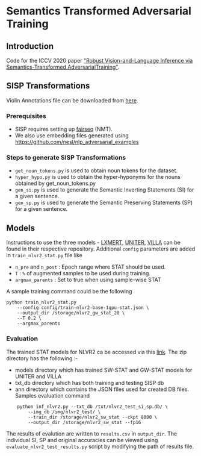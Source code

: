 # Semantics Transformed Adversarial Training
## Introduction
Code for the ICCV 2020 paper ["Robust Vision-and-Language Inference via Semantics-Transformed AdversarialTraining"](). 

## SISP Transformations
Violin Annotations file can be downloaded from [here](https://drive.google.com/file/d/15XS7F_En90CHnSLrRmQ0M1bqEObuqt1-/view).

### Prerequisites
- SISP requires setting up [fairseq](https://github.com/pytorch/fairseq) (NMT).
- We also use embedding files generated using https://github.com/nesl/nlp_adversarial_examples

### Steps to generate SISP Transformations
- `get_noun_tokens.py` is used to obtain noun tokens for the dataset.
- `hyper_hypo.py` is used to obtain the hyper-hyponyms for the nouns obtained by get_noun_tokens.py
- `gen_si.py` is used to generate the Semantic Inverting Statements (SI) for a given sentence.
- `gen_sp.py` is used to generate the Semantic Preserving Statements (SP) for a given sentence.

## Models
Instructions to use the three models - [LXMERT](https://github.com/airsplay/lxmert), [UNITER](https://github.com/ChenRocks/UNITER), [VILLA](https://github.com/zhegan27/VILLA) can be found in their respective repository.
Additional `config` parameters are added in `train_nlvr2_stat.py` file like
- `n_pre` and `n_post` : Epoch range where STAT should be used.
- `T` : `%` of augmented samples to be used during training.
- `argmax_parents` : Set to true when using sample-wise STAT

A sample training command could be the following
```
python train_nlvr2_stat.py 
    --config config/train-nlvr2-base-1gpu-stat.json \
    --output_dir /storage/nlvr2_gw_stat_20 \
    --T 0.2 \
    --argmax_parents
```
### Evaluation
The trained STAT models for NLVR2 ca be accessed via this [link](https://drive.google.com/file/d/1r3HbVhtGzzYwYUMziU3k3F3PpCnXdEIV/view?usp=sharing). The zip directory has the following :-
- models directory which has trained SW-STAT and GW-STAT models for UNITER and VILLA
- txt_db directory which has both training and testing SISP db
- ann directory which contains the JSON files used for created DB files.
Samples evaluation command
```
    python inf_nlvr2.py --txt_db /txt/nlvr2_test_si_sp.db/ \
        --img_db /img/nlvr2_test/ \
        --train_dir /storage/nlvr2_sw_stat --ckpt 8000 \
        --output_dir /storage/nlvr2_sw_stat --fp16

```
The results of evalution are written to `results.csv` in `output_dir`. The individual SI, SP and original accuracies can be viewed using `evaluate_nlvr2_test_results.py` script by modifying the path of results file.




